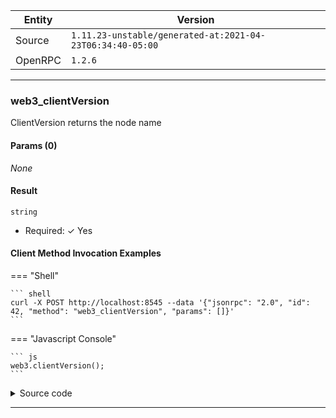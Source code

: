 






| Entity | Version |
| --- | --- |
| Source | <code>1.11.23-unstable/generated-at:2021-04-23T06:34:40-05:00</code> |
| OpenRPC | <code>1.2.6</code> |

---




### web3_clientVersion

ClientVersion returns the node name


#### Params (0)

_None_

#### Result




<code>string</code> 

  + Required: ✓ Yes




#### Client Method Invocation Examples

=== "Shell"

	``` shell
	curl -X POST http://localhost:8545 --data '{"jsonrpc": "2.0", "id": 42, "method": "web3_clientVersion", "params": []}'
	```

=== "Javascript Console"

	``` js
	web3.clientVersion();
	```


<details><summary>Source code</summary>
<p>
```go
func (s *publicWeb3API) ClientVersion() string {
	return s.stack.Server().Name
}// ClientVersion returns the node name

```
<a href="https://github.com/etclabscore/core-geth/blob/master/node/api.go#L320" target="_">View on GitHub →</a>
</p>
</details>

---



### web3_sha3

Sha3 applies the ethereum sha3 implementation on the input.
It assumes the input is hex encoded.


#### Params (1)

Parameters must be given _by position_.


__1:__ 
input <code>hexutil.Bytes</code> 

  + Required: ✓ Yes


=== "Schema"

	``` Schema
	
	- description: `Hex representation of some bytes`
	- pattern: `^0x([a-fA-F\d])+$`
	- title: `dataWord`
	- type: string


	```

=== "Raw"

	``` Raw
	{
        "description": "Hex representation of some bytes",
        "pattern": "^0x([a-fA-F\\d])+$",
        "title": "dataWord",
        "type": [
            "string"
        ]
    }
	```





#### Result




<code>hexutil.Bytes</code> 

  + Required: ✓ Yes


=== "Schema"

	``` Schema
	
	- description: `Hex representation of some bytes`
	- pattern: `^0x([a-fA-F\d])+$`
	- title: `dataWord`
	- type: string


	```

=== "Raw"

	``` Raw
	{
        "description": "Hex representation of some bytes",
        "pattern": "^0x([a-fA-F\\d])+$",
        "title": "dataWord",
        "type": [
            "string"
        ]
    }
	```



#### Client Method Invocation Examples

=== "Shell"

	``` shell
	curl -X POST http://localhost:8545 --data '{"jsonrpc": "2.0", "id": 42, "method": "web3_sha3", "params": [<input>]}'
	```

=== "Javascript Console"

	``` js
	web3.sha3(input);
	```


<details><summary>Source code</summary>
<p>
```go
func (s *publicWeb3API) Sha3(input hexutil.Bytes) hexutil.Bytes {
	return crypto.Keccak256(input)
}// Sha3 applies the ethereum sha3 implementation on the input.
// It assumes the input is hex encoded.

```
<a href="https://github.com/etclabscore/core-geth/blob/master/node/api.go#L326" target="_">View on GitHub →</a>
</p>
</details>

---

